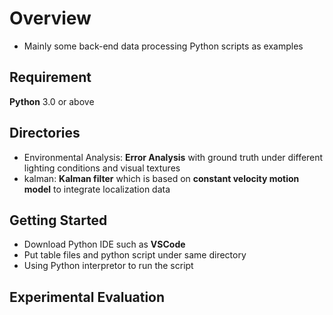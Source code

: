 # Overview

* Mainly some back-end data processing Python scripts as examples

## Requirement

__Python__ 3.0 or above

## Directories

* Environmental Analysis: __Error Analysis__ with ground truth under different lighting conditions and visual textures
* kalman: __Kalman filter__ which is based on __constant velocity motion model__ to integrate localization data

## Getting Started

* Download Python IDE such as __VSCode__
* Put table files and python script under same directory
* Using Python interpretor to run the script

## Experimental Evaluation
